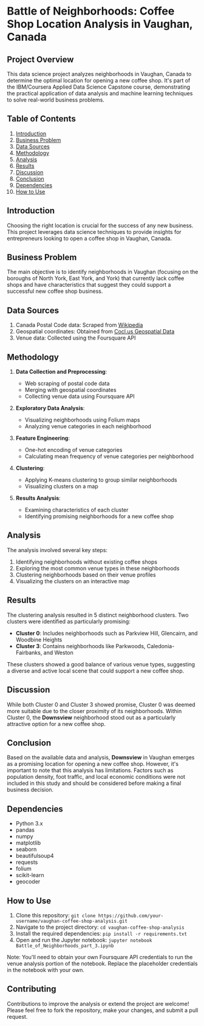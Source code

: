 # Battle of Neighborhoods: Coffee Shop Location Analysis in Vaughan, Canada

## Project Overview

This data science project analyzes neighborhoods in Vaughan, Canada to determine the optimal location for opening a new coffee shop. It's part of the IBM/Coursera Applied Data Science Capstone course, demonstrating the practical application of data analysis and machine learning techniques to solve real-world business problems.

## Table of Contents

1. [Introduction](#introduction)
2. [Business Problem](#business-problem)
3. [Data Sources](#data-sources)
4. [Methodology](#methodology)
5. [Analysis](#analysis)
6. [Results](#results)
7. [Discussion](#discussion)
8. [Conclusion](#conclusion)
9. [Dependencies](#dependencies)
10. [How to Use](#how-to-use)

## Introduction

Choosing the right location is crucial for the success of any new business. This project leverages data science techniques to provide insights for entrepreneurs looking to open a coffee shop in Vaughan, Canada.

## Business Problem

The main objective is to identify neighborhoods in Vaughan (focusing on the boroughs of North York, East York, and York) that currently lack coffee shops and have characteristics that suggest they could support a successful new coffee shop business.

## Data Sources

1. Canada Postal Code data: Scraped from [Wikipedia](https://en.wikipedia.org/wiki/List_of_postal_codes_of_Canada:_M)
2. Geospatial coordinates: Obtained from [Cocl.us Geospatial Data](http://cocl.us/Geospatial_data)
3. Venue data: Collected using the Foursquare API

## Methodology

1. **Data Collection and Preprocessing**: 
   - Web scraping of postal code data
   - Merging with geospatial coordinates
   - Collecting venue data using Foursquare API

2. **Exploratory Data Analysis**:
   - Visualizing neighborhoods using Folium maps
   - Analyzing venue categories in each neighborhood

3. **Feature Engineering**:
   - One-hot encoding of venue categories
   - Calculating mean frequency of venue categories per neighborhood

4. **Clustering**:
   - Applying K-means clustering to group similar neighborhoods
   - Visualizing clusters on a map

5. **Results Analysis**:
   - Examining characteristics of each cluster
   - Identifying promising neighborhoods for a new coffee shop

## Analysis

The analysis involved several key steps:

1. Identifying neighborhoods without existing coffee shops
2. Exploring the most common venue types in these neighborhoods
3. Clustering neighborhoods based on their venue profiles
4. Visualizing the clusters on an interactive map

## Results

The clustering analysis resulted in 5 distinct neighborhood clusters. Two clusters were identified as particularly promising:

- **Cluster 0**: Includes neighborhoods such as Parkview Hill, Glencairn, and Woodbine Heights
- **Cluster 3**: Contains neighborhoods like Parkwoods, Caledonia-Fairbanks, and Weston

These clusters showed a good balance of various venue types, suggesting a diverse and active local scene that could support a new coffee shop.

## Discussion

While both Cluster 0 and Cluster 3 showed promise, Cluster 0 was deemed more suitable due to the closer proximity of its neighborhoods. Within Cluster 0, the **Downsview** neighborhood stood out as a particularly attractive option for a new coffee shop.

## Conclusion

Based on the available data and analysis, **Downsview** in Vaughan emerges as a promising location for opening a new coffee shop. However, it's important to note that this analysis has limitations. Factors such as population density, foot traffic, and local economic conditions were not included in this study and should be considered before making a final business decision.

## Dependencies

- Python 3.x
- pandas
- numpy
- matplotlib
- seaborn
- beautifulsoup4
- requests
- folium
- scikit-learn
- geocoder

## How to Use

1. Clone this repository:
```git clone https://github.com/your-username/vaughan-coffee-shop-analysis.git```
2. Navigate to the project directory:
```cd vaughan-coffee-shop-analysis```
3. Install the required dependencies:
```pip install -r requirements.txt```
4. Open and run the Jupyter notebook:
```jupyter notebook Battle_of_Neighborhoods_part_3.ipynb```

Note: You'll need to obtain your own Foursquare API credentials to run the venue analysis portion of the notebook. Replace the placeholder credentials in the notebook with your own.

## Contributing

Contributions to improve the analysis or extend the project are welcome! Please feel free to fork the repository, make your changes, and submit a pull request.
